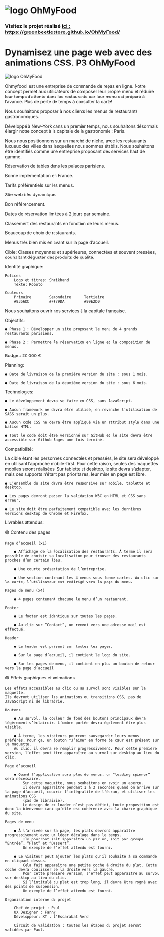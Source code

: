 # <img src="./images/ohmyfood-color.png" alt="logo OhMyFood">

### Visitez le projet réalisé <a href="https://greenbeetlestore.github.io/OhMyFood/">ici : https://greenbeetlestore.github.io/OhMyFood/</a>

# Dynamisez une page web avec des animations CSS. P3 OhMyFood

<img src="./images/PageOhMyFood.png" alt="logo OhMyFood">

Ohmyfood! est une entreprise de commande de repas en ligne. 
Notre concept permet aux utilisateurs de composer leur propre menu et réduire leur temps d’attente dans les
restaurants car leur menu est préparé à l’avance. 
Plus de perte de temps à consulter la carte!

Nous souhaitons proposer à nos clients les menus de restaurants gastronomiques.

Développé à New-York dans un premier temps, nous souhaitons désormais élargir notre concept à la capitale de la gastronomie : Paris.

Nous nous positionnons sur un marché de niche, avec les restaurants luxueux des villes dans lesquelles nous sommes établis.
Nous souhaitons être identifiés comme une entreprise proposant des services haut de gamme.

Réservation de tables dans les palaces parisiens.

Bonne implémentation en France.

Tarifs préférentiels sur les menus.

Site web très dynamique.

Bon référencement.

Dates de réservation limitées à 2 jours par semaine.

Classement des restaurants en fonction de leurs menus.

Beaucoup de choix de restaurants.

Menus très bien mis en avant sur la page d’accueil.

Cible: Classes moyennes et supérieures, connectées et souvent pressées, souhaitant déguster des produits de qualité.

Identité graphique:

    Polices
        Logo et titres: Shrikhand
        Texte: Roboto
        
    Couleurs
        Primaire        Secondaire      Tertiaire
        #9356DC         #FF79DA         #99E2D0
        
Nous souhaitons ouvrir nos services à la capitale française.

Objectifs:

    ● Phase 1 : Développer un site proposant le menu de 4 grands restaurants parisiens.

    ● Phase 2 : Permettre la réservation en ligne et la composition de menus.
    
Budget: 20 000 €

Planning:

    ● Date de livraison de la première version du site : sous 1 mois.
    
    ● Date de livraison de la deuxième version du site : sous 6 mois.
    
Technologies:

    ● Le développement devra se faire en CSS, sans JavaScript.

    ● Aucun framework ne devra être utilisé, en revanche l’utilisation de SASS serait un plus.
    
    ● Aucun code CSS ne devra être appliqué via un attribut style dans une balise HTML.

    ● Tout le code doit être versionné sur GitHub et le site devra être accessible sur Github Pages une fois terminé.  

Compatibilité:

La cible étant les personnes connectées et pressées, le site sera développé en utilisant l’approche mobile-first. 
Pour cette raison, seules des maquettes mobiles seront réalisées.
Sur tablette et desktop, le site devra s’adapter, mais ces supports n’étant pas prioritaires, leur mise en page est libre.

    ● L’ensemble du site devra être responsive sur mobile, tablette et desktop.

    ● Les pages devront passer la validation W3C en HTML et CSS sans erreur.
    
    ● Le site doit être parfaitement compatible avec les dernières versions desktop de Chrome et Firefox.
    
Livrables attendus:

🟣 Contenu des pages

    Page d’accueil (x1)
    
        ● Affichage de la localisation des restaurants. À terme il sera possible de choisir sa localisation pour trouver des restaurants proches d’un certain lieu.
    
        ● Une courte présentation de l’entreprise.
        
        ● Une section contenant les 4 menus sous forme cartes. Au clic sur la carte, l’utilisateur est redirigé vers la page du menu.
    
    Pages de menu (x4)
    
        ● 4 pages contenant chacune le menu d’un restaurant.
        
    Footer
    
        ● Le footer est identique sur toutes les pages.

        ● Au clic sur “Contact”, un renvoi vers une adresse mail est effectué.
    
    Header
    
        ● Le header est présent sur toutes les pages.

        ● Sur la page d’accueil, il contient le logo du site.

        ● Sur les pages de menu, il contient en plus un bouton de retour vers la page d’accueil

🟣 Effets graphiques et animations

    Les effets accessibles au clic ou au survol sont visibles sur la maquette. 
    Ils devront utiliser les animations ou transitions CSS, pas de JavaScript ni de librairie.
    
    Boutons
    
        ● Au survol, la couleur de fond des boutons principaux devra légèrement s’éclaircir. L’ombre portée devra également être plus visible.

        ● À terme, les visiteurs pourront sauvegarder leurs menus préférés. Pour ça, un bouton "J’aime" en forme de cœur est présent sur la maquette. 
        Au clic, il devra se remplir progressivement. Pour cette première version, l’effet peut être apparaître au survol sur desktop au lieu du clic.
    
    Page d’accueil
    
        ● Quand l’application aura plus de menus, un “loading spinner” sera nécessaire. 
            Sur cette maquette, nous souhaitons en avoir un aperçu. 
            Il devra apparaître pendant 1 à 3 secondes quand on arrive sur la page d'accueil, couvrir l'intégralité de l'écran, et utiliser les animations CSS 
            (pas de librairie). 
            Le design de ce loader n’est pas défini, toute proposition est donc la bienvenue tant qu’elle est cohérente avec la charte graphique du site.
            
    Pages de menu
    
        ● À l’arrivée sur la page, les plats devront apparaître progressivement avec un léger décalage dans le temps. 
            Ils pourront soit apparaître un par un, soit par groupe “Entrée”, “Plat” et “Dessert”. 
            Un exemple de l’effet attendu est fourni.

        ● Le visiteur peut ajouter les plats qu'il souhaite à sa commande en cliquant dessus.
            Cela fait apparaître une petite coche à droite du plat. Cette coche devra coulisser de la droite vers la gauche. 
            Pour cette première version, l’effet peut apparaître au survol sur desktop au lieu du clic. 
            Si l’intitulé du plat est trop long, il devra être rogné avec des points de suspension. 
            Un exemple de l’effet attendu est fourni.
            
    Organisation interne du projet
    
        Chef de projet : Paul
        UX Designer : Fanny
        Développeur: XT . L'Escarabat Verd
        
        Circuit de validation : toutes les étapes du projet seront validées par Paul.
